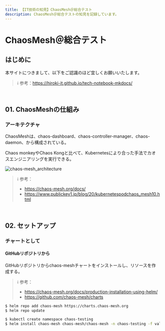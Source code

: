 ```yaml
---
title: 【IT技術の知見】ChaosMesh＠総合テスト
description: ChaosMesh＠総合テストの知見を記録しています。
---
```


# ChaosMesh＠総合テスト

## はじめに

本サイトにつきまして、以下をご認識のほど宜しくお願いいたします。



> ℹ️ 参考：https://hiroki-it.github.io/tech-notebook-mkdocs/

<br>

## 01. ChaosMeshの仕組み

### アーキテクチャ

ChaosMeshは、chaos-dashboard、chaos-controller-manager、chaos-daemon、から構成されている。

Chaos monkeyやChaos Kongと比べて、Kubernetesにより合った手法でカオスエンジニアリングを実行できる。



![chaos-mesh_architecture](https://raw.githubusercontent.com/hiroki-it/tech-notebook/master/images/chaos-mesh_architecture.png)

> ℹ️ 参考：
>
> - https://chaos-mesh.org/docs/
> - https://www.publickey1.jp/blog/20/kubernetespodchaos_mesh10.html

<br>

## 02. セットアップ

### チャートとして

#### GitHubリポジトリから

GitHubリポジトリからchaos-meshチャートをインストールし、リソースを作成する。



> ℹ️ 参考：
>
> - https://chaos-mesh.org/docs/production-installation-using-helm/
> - https://github.com/chaos-mesh/charts

```bash
$ helm repo add chaos-mesh https://charts.chaos-mesh.org
$ helm repo update

$ kubectl create namespace chaos-testing
$ helm install chaos-mesh chaos-mesh/chaos-mesh -n chaos-testing -f values.yaml
```

<br>
